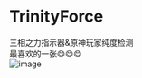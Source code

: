 # TrinityForce
三相之力指示器&amp;原神玩家纯度检测
</br>
最喜欢的一张😋😋😋
</br>
![image](https://github.com/SnhAenIgseAl/SnhAenIgseAl/blob/master/%E5%8E%9F%E7%A5%9E%E5%8D%B3%E5%8E%9F%E7%BD%AA.png)
